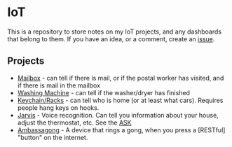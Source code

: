 # IoT

This is a repository to store notes on my IoT projects, and any dashboards that belong to them. If you have an idea, or a comment, create an [issue](https://github.com/jordanskole/IoT/issues).

## Projects

* [Mailbox](#) - can tell if there is mail, or if the postal worker has visited, and if there is mail in the mailbox
* [Washing Machine](#) - can tell if the washer/dryer has finished
* [Keychain/Racks](#) - can tell who is home (or at least what cars). Requires people hang keys on hooks.
* [Jarvis](#) - Voice recognition. Can tell you information about your house, adjust the thermostat, etc. See the [ASK](https://developer.amazon.com/public/solutions/alexa/alexa-voice-service)
* [Ambassagong](#) - A device that rings a gong, when you press a [RESTful] "button" on the internet. 
